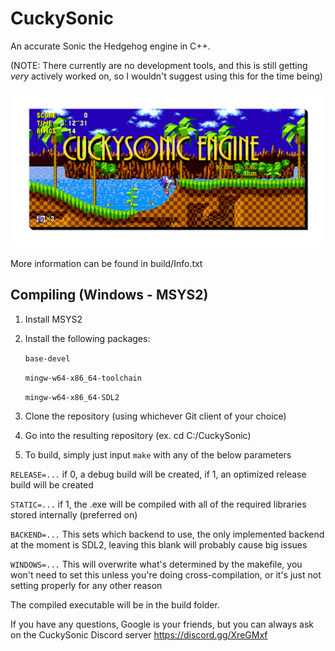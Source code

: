 # CuckySonic
An accurate Sonic the Hedgehog engine in C++.

(NOTE: There currently are no development tools, and this is still getting *very* actively worked on, so I wouldn't suggest using this for the time being)

![Thumbnail](enginethumbnail.png)

More information can be found in build/Info.txt

## Compiling (Windows - MSYS2)
1. Install MSYS2

2. Install the following packages:

	`base-devel`

	`mingw-w64-x86_64-toolchain`

	`mingw-w64-x86_64-SDL2`



3. Clone the repository (using whichever Git client of your choice)

4. Go into the resulting repository (ex. cd C:/CuckySonic)

5. To build, simply just input `make` with any of the below parameters

`RELEASE=...` if 0, a debug build will be created, if 1, an optimized release build will be created

`STATIC=...` if 1, the .exe will be compiled with all of the required libraries stored internally (preferred on)

`BACKEND=...` This sets which backend to use, the only implemented backend at the moment is SDL2, leaving this blank will probably cause big issues

`WINDOWS=...` This will overwrite what's determined by the makefile, you won't need to set this unless you're doing cross-compilation, or it's just not setting properly for any other reason

The compiled executable will be in the build folder.

If you have any questions, Google is your friends, but you can always ask on the CuckySonic Discord server
https://discord.gg/XreGMxf

